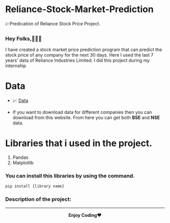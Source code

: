 # Reliance-Stock-Market-Prediction
💹Predication of Reliance Stock Price Project.


<h3>Hey Folks,👨🏻‍💻</h3>
<p>I have created a stock market price prediction program that can predict the stock price of any company for the next 30 days. Here I used the last 7 years' data of Reliance Industries Limited. I did this project during my internship</p>

# Data

- 📈 [Data](https://www.business-standard.com/company/reliance-industr-476/price-history/1)

- If you want to download data for different companies then you can download from this website. From here you can get both <b>BSE</b> and <b>NSE</b> data.


# Libraries that i used in the project. 
1. Pandas
2. Matplotlib
### You can install this libraries by using the command.

```bash
pip install {library name}
```
### Description of the project:

---
<p align="center">
<b>Enjoy Coding</b>❤
</p>
